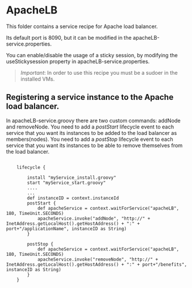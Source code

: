 # ApacheLB 
This folder contains a service recipe for Apache load balancer.

Its default port is 8090, but it can be modified in the apacheLB-service.properties.

You can enable/disable the usage of a sticky session, by modifying the useStickysession property in apacheLB-service.properties.


> *Important*: In order to use this recipe you must be a sudoer in the installed VMs.


## Registering a service instance to the Apache load balancer.

In apacheLB-service.groovy there are two custom commands: addNode and removeNode.
You need to add a *postStart* lifecycle event to each service that you want its instances to be added to the load balancer as members(nodes).
You need to add a *postStop* lifecycle event to each service that you want its instances to be able to remove themselves from the load balancer.

<pre><code>
	lifecycle {

		install "myService_install.groovy"
		start "myService_start.groovy"
		....
	    ...
		def instanceID = context.instanceId
		postStart {			
			def apacheService = context.waitForService("apacheLB", 180, TimeUnit.SECONDS)
			apacheService.invoke("addNode", "http://" + InetAddress.getLocalHost().getHostAddress() + ":" + port+"/applicationName", instanceID as String)
		}
		
		postStop {			
			def apacheService = context.waitForService("apacheLB", 180, TimeUnit.SECONDS)
			apacheService.invoke("removeNode", "http://" + InetAddress.getLocalHost().getHostAddress() + ":" + port+"/benefits", instanceID as String)			
		}		
	}
</pre></code>





